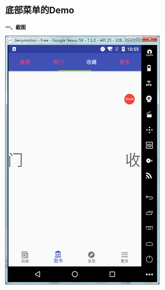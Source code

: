 # 底部菜单的Demo

### 一、截图
![image](https://github.com/VainAnts/BottomNavigationView/blob/master/screenshot/BottomNavigationView.png)
